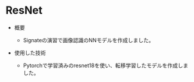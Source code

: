 # ResNet

- 概要
  - Signateの演習で画像認識のNNモデルを作成しました。
  
- 使用した技術
  - Pytorchで学習済みのresnet18を使い、転移学習したモデルを作成しました。
  

